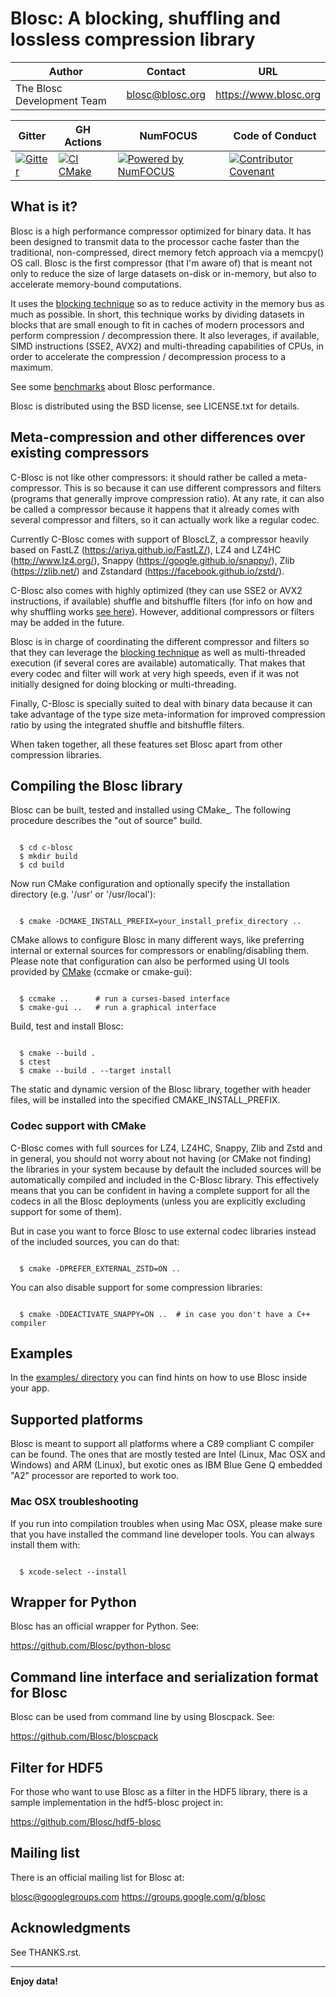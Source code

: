# Blosc: A blocking, shuffling and lossless compression library
| Author | Contact | URL |
|--------|---------|-----|
| The Blosc Development Team | blosc@blosc.org | https://www.blosc.org | 

| Gitter | GH Actions | NumFOCUS | Code of Conduct |
|--------|------------|----------|-----------------|
| [![Gitter](https://badges.gitter.im/Blosc/c-blosc.svg)](https://gitter.im/Blosc/c-blosc?utm_source=badge&utm_medium=badge&utm_campaign=pr-badge&utm_content=badge) | [![CI CMake](https://github.com/Blosc/c-blosc/workflows/CI%20CMake/badge.svg)](https://github.com/Blosc/c-blosc/actions?query=workflow%3A%22CI+CMake%22) | [![Powered by NumFOCUS](https://img.shields.io/badge/powered%20by-NumFOCUS-orange.svg?style=flat&colorA=E1523D&colorB=007D8A)](https://numfocus.org) | [![Contributor Covenant](https://img.shields.io/badge/Contributor%20Covenant-v2.0%20adopted-ff69b4.svg)](code_of_conduct.md) |

## What is it?

Blosc is a high performance compressor optimized for binary data.
It has been designed to transmit data to the processor cache faster
than the traditional, non-compressed, direct memory fetch approach via
a memcpy() OS call.  Blosc is the first compressor (that I'm aware of)
that is meant not only to reduce the size of large datasets on-disk or
in-memory, but also to accelerate memory-bound computations.

It uses the [blocking technique](https://www.blosc.org/docs/StarvingCPUs-CISE-2010.pdf)
so as to reduce activity in the memory bus as much as possible. In short, this
technique works by dividing datasets in blocks that are small enough
to fit in caches of modern processors and perform compression /
decompression there.  It also leverages, if available, SIMD
instructions (SSE2, AVX2) and multi-threading capabilities of CPUs, in
order to accelerate the compression / decompression process to a
maximum.

See some [benchmarks](https://www.blosc.org/pages/synthetic-benchmarks/) about Blosc performance.

Blosc is distributed using the BSD license, see LICENSE.txt for
details.

## Meta-compression and other differences over existing compressors

C-Blosc is not like other compressors: it should rather be called a
meta-compressor.  This is so because it can use different compressors
and filters (programs that generally improve compression ratio).  At
any rate, it can also be called a compressor because it happens that
it already comes with several compressor and filters, so it can
actually work like a regular codec.

Currently C-Blosc comes with support of BloscLZ, a compressor heavily
based on FastLZ (https://ariya.github.io/FastLZ/), LZ4 and LZ4HC
(http://www.lz4.org/), Snappy
(https://google.github.io/snappy/), Zlib (https://zlib.net/) and
Zstandard (https://facebook.github.io/zstd/).

C-Blosc also comes with highly optimized (they can use
SSE2 or AVX2 instructions, if available) shuffle and bitshuffle filters
(for info on how and why shuffling works [see here](https://www.slideshare.net/PyData/blosc-py-data-2014/17?src=clipshare)).
However, additional compressors or filters may be added in the future.

Blosc is in charge of coordinating the different compressor and
filters so that they can leverage the 
[blocking technique](https://www.blosc.org/docs/StarvingCPUs-CISE-2010.pdf)
as well as multi-threaded execution (if several cores are
available) automatically. That makes that every codec and filter
will work at very high speeds, even if it was not initially designed
for doing blocking or multi-threading.

Finally, C-Blosc is specially suited to deal with binary data because
it can take advantage of the type size meta-information for improved
compression ratio by using the integrated shuffle and bitshuffle filters.

When taken together, all these features set Blosc apart from other
compression libraries.

## Compiling the Blosc library

Blosc can be built, tested and installed using CMake_.
The following procedure describes the "out of source" build.

```console

  $ cd c-blosc
  $ mkdir build
  $ cd build
```

Now run CMake configuration and optionally specify the installation
directory (e.g. '/usr' or '/usr/local'):

```console

  $ cmake -DCMAKE_INSTALL_PREFIX=your_install_prefix_directory ..
```

CMake allows to configure Blosc in many different ways, like preferring
internal or external sources for compressors or enabling/disabling
them.  Please note that configuration can also be performed using UI
tools provided by [CMake](https://cmake.org) (ccmake or cmake-gui):

```console

  $ ccmake ..      # run a curses-based interface
  $ cmake-gui ..   # run a graphical interface
```

Build, test and install Blosc:


```console

  $ cmake --build .
  $ ctest
  $ cmake --build . --target install
```

The static and dynamic version of the Blosc library, together with
header files, will be installed into the specified
CMAKE_INSTALL_PREFIX.

### Codec support with CMake

C-Blosc comes with full sources for LZ4, LZ4HC, Snappy, Zlib and Zstd
and in general, you should not worry about not having (or CMake
not finding) the libraries in your system because by default the
included sources will be automatically compiled and included in the
C-Blosc library. This effectively means that you can be confident in
having a complete support for all the codecs in all the Blosc deployments
(unless you are explicitly excluding support for some of them).

But in case you want to force Blosc to use external codec libraries instead of
the included sources, you can do that:

``` console

  $ cmake -DPREFER_EXTERNAL_ZSTD=ON ..
```

You can also disable support for some compression libraries:


```console

  $ cmake -DDEACTIVATE_SNAPPY=ON ..  # in case you don't have a C++ compiler
```
 
## Examples

In the [examples/ directory](https://github.com/Blosc/c-blosc/tree/master/examples)
you can find hints on how to use Blosc inside your app.

## Supported platforms

Blosc is meant to support all platforms where a C89 compliant C
compiler can be found.  The ones that are mostly tested are Intel
(Linux, Mac OSX and Windows) and ARM (Linux), but exotic ones as IBM
Blue Gene Q embedded "A2" processor are reported to work too.

### Mac OSX troubleshooting

If you run into compilation troubles when using Mac OSX, please make
sure that you have installed the command line developer tools.  You
can always install them with:

```console

  $ xcode-select --install
```

## Wrapper for Python

Blosc has an official wrapper for Python.  See:

https://github.com/Blosc/python-blosc

## Command line interface and serialization format for Blosc

Blosc can be used from command line by using Bloscpack.  See:

https://github.com/Blosc/bloscpack

## Filter for HDF5

For those who want to use Blosc as a filter in the HDF5 library,
there is a sample implementation in the hdf5-blosc project in:

https://github.com/Blosc/hdf5-blosc

## Mailing list

There is an official mailing list for Blosc at:

blosc@googlegroups.com
https://groups.google.com/g/blosc

## Acknowledgments

See THANKS.rst.


----

  **Enjoy data!**
